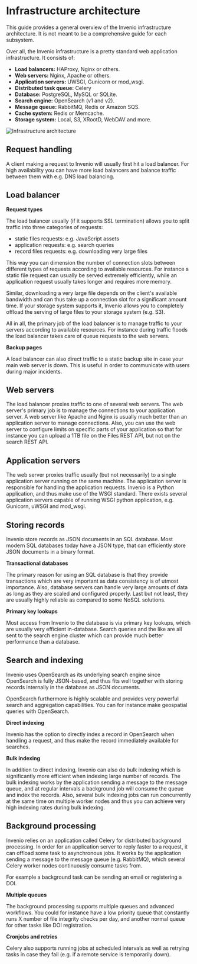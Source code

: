 # Infrastructure architecture

This guide provides a general overview of the Invenio infrastructure
architecture. It is not meant to be a comprehensive guide for each subsystem.

Over all, the Invenio infrastructure is a pretty standard web application
infrastructure. It consists of:

- **Load balancers:** HAProxy, Nginx or others.
- **Web servers:** Nginx, Apache or others.
- **Application servers:** UWSGI, Gunicorn or mod_wsgi.
- **Distributed task queue:** Celery
- **Database:** PostgreSQL, MySQL or SQLite.
- **Search engine:** OpenSearch (v1 and v2).
- **Message queue:** RabbitMQ, Redis or Amazon SQS.
- **Cache system:** Redis or Memcache.
- **Storage system:** Local, S3, XRootD, WebDAV and more.

![Infrastructure architecture](/assets/images/infrastructure.png)

## Request handling

A client making a request to Invenio will usually first hit a load balancer.
For high availability you can have more load balancers and balance traffic
between them with e.g. DNS load balancing.

## Load balancer

**Request types**

The load balancer usually (if it supports SSL termination) allows you to split
traffic into three categories of requests:

- static files requests: e.g. JavaScript assets
- application requests: e.g. search queries
- record files requests: e.g. downloading very large files

This way you can dimension the number of connection slots between different types
of requests according to available resources. For instance a static file
request can usually be served extremely efficiently, while an application request
usually takes longer and requires more memory.

Similar, downloading a very large file depends on the client's available bandwidth
and can thus take up a connection slot for a significant amount time. If your
storage system supports it, Invenio allows you to completely offload
the serving of large files to your storage system (e.g. S3).

All in all, the primary job of the load balancer is to manage traffic to your
servers according to available resources. For instance during traffic floods
the load balancer takes care of queue requests to the web servers.

**Backup pages**

A load balancer can also direct traffic to a static backup site in case your
main web server is down. This is useful in order to communicate with users
during major incidents.

## Web servers

The load balancer proxies traffic to one of several web servers. The web
server's primary job is to manage the connections to your application server.
A web server like Apache and Nginx is usually much better than an application
server to manage connections. Also, you can use the web server to configure
limits on specific parts of your application so that for instance you can
upload a 1TB file on the Files REST API, but not on the search REST API.

## Application servers

The web server proxies traffic usually (but not necessarily) to a single
application server running on the same machine. The application server
is responsible for handling the application requests. Invenio is a Python
application, and thus make use of the WSGI standard. There exists several
application servers capable of running WSGI python application, e.g. Gunicorn,
uWSGI and mod_wsgi.

## Storing records

Invenio store records as JSON documents in an SQL database. Most modern SQL
databases today have a JSON type, that can efficiently store JSON documents in
a binary format.

**Transactional databases**

The primary reason for using an SQL database is that they provide transactions
which are very important as data consistency is of utmost
importance. Also, database servers can handle very large amounts of data
as long as they are scaled and configured properly. Last but not least, they
are usually highly reliable as compared to some NoSQL solutions.

**Primary key lookups**

Most access from Invenio to the database is via primary key lookups, which
are usually very efficient in-database. Search queries and the like are all
sent to the search engine cluster which can provide much better performance
than a database.

## Search and indexing

Invenio uses OpenSearch as its underlying search engine since OpenSearch
is fully JSON-based, and thus fits well together with storing records internally
in the database as JSON documents.

OpenSearch furthermore is highly scalable and provides very powerful search
and aggregation capabilities. You can for instance make geospatial queries with
OpenSearch.

**Direct indexing**

Invenio has the option to directly index a record in OpenSearch when
handling a request, and thus make the record immediately available for
searches.

**Bulk indexing**

In addition to direct indexing, Invenio can also do bulk indexing which is
significantly more efficient when indexing large number of records. The bulk
indexing works by the application sending a message to the message queue, and
at regular intervals a background job will consume the queue and index the
records. Also, several bulk indexing jobs can run concurrently at the same time
on multiple worker nodes and thus you can achieve very high indexing rates
during bulk indexing.

## Background processing

Invenio relies on an application called Celery for distributed background
processing. In order for an application server to reply faster to a request,
it can offload some task to asynchronous jobs. It works by the application
sending a message to the message queue (e.g. RabbitMQ), which several Celery
worker nodes continuously consume tasks from.

For example a background task can be sending an email or
registering a DOI.

**Multiple queues**

The background processing supports multiple queues and advanced
workflows. You could for instance have a low priority queue that constantly
runs X number of file integrity checks per day, and another normal queue
for other tasks like DOI registration.

**Cronjobs and retries**

Celery also supports running jobs at scheduled intervals as well as
retrying tasks in case they fail (e.g. if a remote service is temporarily down).
